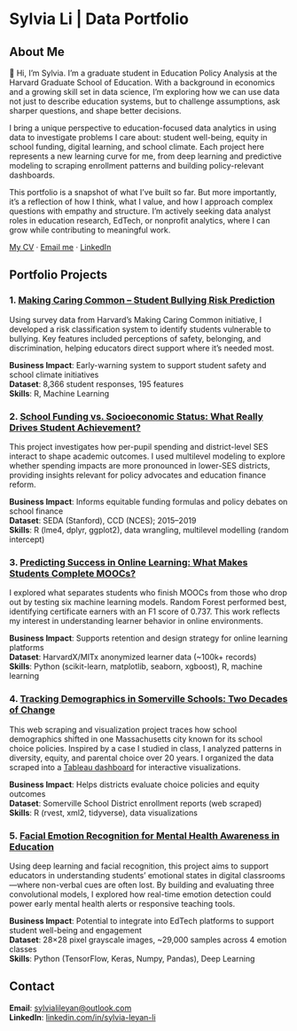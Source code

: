 # Sylvia Li | Data Portfolio



## About Me


👋 Hi, I’m Sylvia. I’m a graduate student in Education Policy Analysis at the Harvard Graduate School of Education. With a background in economics and a growing skill set in data science, I’m exploring how we can use data not just to describe education systems, but to challenge assumptions, ask sharper questions, and shape better decisions.

I bring a unique perspective to education-focused data analytics in using data to investigate problems I care about: student well-being, equity in school funding, digital learning, and school climate. Each project here represents a new learning curve for me, from deep learning and predictive modeling to scraping enrollment patterns and building policy-relevant dashboards.

This portfolio is a snapshot of what I’ve built so far. But more importantly, it’s a reflection of how I think, what I value, and how I approach complex questions with empathy and structure. I’m actively seeking data analyst roles in education research, EdTech, or nonprofit analytics, where I can grow while contributing to meaningful work.

[My CV](Sylvia_CV.pdf) · [Email me](mailto:sylvialileyan@outlook.com) · [LinkedIn](https://www.linkedin.com/in/sylvia-leyan-li/)



## Portfolio Projects

### 1. [Making Caring Common – Student Bullying Risk Prediction](https://github.com/sylvia010402/student-bullying-prediction)

Using survey data from Harvard’s Making Caring Common initiative, I developed a risk classification system to identify students vulnerable to bullying. Key features included perceptions of safety, belonging, and discrimination, helping educators direct support where it’s needed most.

**Business Impact**: Early-warning system to support student safety and school climate initiatives  
**Dataset**: 8,366 student responses, 195 features  
**Skills**: R, Machine Learning


### 2. [School Funding vs. Socioeconomic Status: What Really Drives Student Achievement?](https://github.com/sylvia010402/school-funding-effectiveness)

This project investigates how per-pupil spending and district-level SES interact to shape academic outcomes. I used multilevel modeling to explore whether spending impacts are more pronounced in lower-SES districts, providing insights relevant for policy advocates and education finance reform.

**Business Impact**: Informs equitable funding formulas and policy debates on school finance  
**Dataset**: SEDA (Stanford), CCD (NCES); 2015–2019  
**Skills**: R (lme4, dplyr, ggplot2), data wrangling, multilevel modelling (random intercept)


### 3. [Predicting Success in Online Learning: What Makes Students Complete MOOCs?](https://github.com/sylvia010402/predicting-success-in-online-learning)

I explored what separates students who finish MOOCs from those who drop out by testing six machine learning models. Random Forest performed best, identifying certificate earners with an F1 score of 0.737. This work reflects my interest in understanding learner behavior in online environments.

**Business Impact**: Supports retention and design strategy for online learning platforms  
**Dataset**: HarvardX/MITx anonymized learner data (~100k+ records)  
**Skills**: Python (scikit-learn, matplotlib, seaborn, xgboost), R, machine learning


### 4. [Tracking Demographics in Somerville Schools: Two Decades of Change](https://github.com/sylvia010402/somerville-school-web-scraping) 

This web scraping and visualization project traces how school demographics shifted in one Massachusetts city known for its school choice policies. Inspired by a case I studied in class, I analyzed patterns in diversity, equity, and parental choice over 20 years. I organized the data scraped into a [Tableau dashboard](https://public.tableau.com/app/profile/leyan.li/viz/SomervilleSchool/Dashboard1) for interactive visualizations.

**Business Impact**: Helps districts evaluate choice policies and equity outcomes  
**Dataset**: Somerville School District enrollment reports (web scraped)  
**Skills**: R (rvest, xml2, tidyverse), data visualizations


### 5. [Facial Emotion Recognition for Mental Health Awareness in Education](https://github.com/sylvia010402/deep-learning-on-facial-emotion-detection)

Using deep learning and facial recognition, this project aims to support educators in understanding students’ emotional states in digital classrooms—where non-verbal cues are often lost. By building and evaluating three convolutional models, I explored how real-time emotion detection could power early mental health alerts or responsive teaching tools.

**Business Impact**: Potential to integrate into EdTech platforms to support student well-being and engagement  
**Dataset**: 28×28 pixel grayscale images, ~29,000 samples across 4 emotion classes  
**Skills**: Python (TensorFlow, Keras, Numpy, Pandas), Deep Learning



## Contact

**Email**: sylvialileyan@outlook.com  
**LinkedIn**: [linkedin.com/in/sylvia-leyan-li](https://www.linkedin.com/in/sylvia-leyan-li/)
